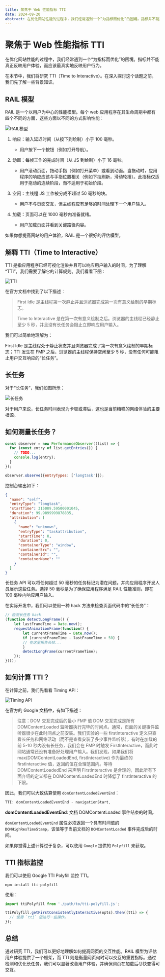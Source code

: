 ```yaml
---
title: 聚焦于 Web 性能指标 TTI
date: 2024-09-20
abstract: 在优化网站性能的过程中，我们经常遇到一个“为指标而优化”的困境。指标并不能真正反映用户体验，而应该最真实地反映用户行为。在本节中，我们将研究 TTI（Time to Interactive）。
---
```


# 聚焦于 Web 性能指标 TTI

在优化网站性能的过程中，我们经常遇到一个“为指标而优化”的困境。指标并不能真正反映用户体验，而应该最真实地反映用户行为。

在本节中，我们将研究 TTI（Time to Interactive）。在深入探讨这个话题之前，我们先了解一些背景知识。

## RAIL 模型

RAIL 是一个以用户为中心的性能模型。每个 web 应用程序在其生命周期中都有四个不同的方面，这些方面以不同的方式影响性能：

![RAIL模型](https://mmbiz.qpic.cn/mmbiz_png/LDPLltmNy571LicbMsgAAnTTDyD9wv2lOQMZHODGar0Xv3OJFUib7gSGPfNsAxiaxjeIl649cx7GxJuagY04rMGibg/640?wx_fmt=png&from=appmsg&tp=webp&wxfrom=5&wx_lazy=1&wx_co=1)

1. 响应：输入延迟时间（从按下到绘制）小于 100 毫秒。
    - 用户按下一个按钮（例如打开导航）。

2. 动画：每帧工作的完成时间（从 JS 到绘制）小于 16 毫秒。
    - 用户滚动页面，拖动手指（例如打开菜单）或看到动画。当拖动时，应用程序的响应应该与手指位置相关（例如下拉刷新，滑动轮播）。此指标仅适用于拖动的连续阶段，而不适用于初始阶段。

3. 空闲：主线程 JS 工作被分成不超过 50 毫秒的块。
    - 用户不与页面交互，但主线程应有足够的时间处理下一个用户输入。

4. 加载：页面可以在 1000 毫秒内准备就绪。
    - 用户加载页面并看到关键路径内容。

如果你想提高网站的用户体验，RAIL 是一个很好的评估模型。

## 解释 TTI（Time to Interactive）

TTI 是指应用程序已经可视化渲染并且可以响应用户输入的时间。为了理解 “TTI”，我们需要了解它的计算规则。我们看看下图：

![TTI](https://mmbiz.qpic.cn/mmbiz_png/LDPLltmNy571LicbMsgAAnTTDyD9wv2lOhKKwicq0uzqVVVsMz7BhtwosUhEQstWzJbbrfALLZyAiakibcicloF7ITg/640?wx_fmt=png&from=appmsg&tp=webp&wxfrom=5&wx_lazy=1&wx_co=1)

在官方文档中找到了以下描述：

> First Idle 是主线程第一次静止并且浏览器完成第一次有意义绘制的早期标志。
>
> Time to Interactive 是在第一次有意义绘制之后。浏览器的主线程已经静止至少 5 秒，并且没有长任务会阻止立即响应用户输入。

我们可以简单地理解为：

First Idle 是主线程处于静止状态并且浏览器完成了第一次有意义绘制的早期标志；TTI 发生在 FMP 之后，浏览器的主线程保持空闲至少 5 秒，没有任何可能阻止用户交互响应的“长任务”。

## 长任务

对于“长任务”，我们如图所示：

![长任务](https://mmbiz.qpic.cn/mmbiz_png/LDPLltmNy571LicbMsgAAnTTDyD9wv2lOn8zatjoO5EkbhzYL81c9Y9EbDWRqbJIwosNI8iaE72Bc9oiaqyLJUN4g/640?wx_fmt=png&from=appmsg&tp=webp&wxfrom=5&wx_lazy=1&wx_co=1)

对于用户来说，长任务时间表现为卡顿或滞后，这也是当前糟糕的网络体验的主要根源。

## 如何测量长任务？

```javascript
const observer = new PerformanceObserver((list) => {
  for (const entry of list.getEntries()) {
    // TODO...
    console.log(entry);
  }
});

observer.observe({entryTypes: ['longtask']});
```

控制台输出如下：

```json
{
  "name": "self",
  "entryType": "longtask",
  "startTime": 315009.59500001045,
  "duration": 99.9899999878835,
  "attribution": [
    {
      "name": "unknown",
      "entryType": "taskattribution",
      "startTime": 0,
      "duration": 0,
      "containerType": "window",
      "containerSrc": "",
      "containerId": "",
      "containerName": ""
    }
  ]
}
```

长任务 API 可以将任何超过 50 毫秒的任务标记为潜在问题，并向应用程序开发人员展示这些任务。选择 50 毫秒是为了确保应用程序满足 RAIL 性能准则，即在 100 毫秒内响应用户输入。

在实际开发中，我们可以使用一种 hack 方法来检查页面代码中的“长任务”：

```javascript
// 检测长任务 hack
(function detectLongFrame() {
    let lastFrameTime = Date.now();
    requestAnimationFrame(function() {
        let currentFrameTime = Date.now();
        if (currentFrameTime - lastFrameTime > 50) {
        // 在这里报告长帧...
        }
        detectLongFrame(currentFrameTime);
    });
}());
```

## 如何计算 TTI？

在计算之前，我们先看看 Timing API：

![Timing API](https://mmbiz.qpic.cn/mmbiz_png/LDPLltmNy571LicbMsgAAnTTDyD9wv2lOcQfVPvPZfQrpYj8LqZOkt6E8eLsXXe6uvyn6MwD8EOl18NTCZiaMuuw/640?wx_fmt=png&from=appmsg&tp=webp&wxfrom=5&wx_lazy=1&wx_co=1)

在官方的 Google 文档中，有如下描述：

> 注意：DOM 交互完成后的最小 FMP 值 DOM 交互完成是所有 DOMContentLoaded 监听器执行完毕的时间点。通常，页面的关键事件监听器很少在此时间点之前安装。我们实验的一些 firstInteractive 定义只查看长任务和网络活动（而不是查看安装了多少事件监听器），有时在加载的前 5-10 秒内没有长任务，我们会在 FMP 时触发 FirstInteractive，而此时网站通常还没有准备好处理用户输入。我们发现，如果我们将 max(DOMContentLoadedEnd, firstInteractive) 作为最终的 firstInteractive 值，返回的值在合理范围内。等待 DOMContentLoadedEnd 来声明 FirstInteractive 是合理的，因此所有下面介绍的定义都在 DOMContentLoadedEnd 时降低了 firstInteractive 的下限。

因此，我们可以大致估算使用 `domContentLoadedEventEnd`：

```javascript
TTI: domContentLoadedEventEnd - navigationStart,
```

**domContentLoadedEventEnd**: 文档 DOMContentLoaded 事件结束的时间。

`domContentLoadedEventEnd` 属性必须返回一个具有时间值的 `DOMHighResTimeStamp`，该值等于当前文档的 `DOMContentLoaded` 事件完成后的时间。

如果你觉得上述计算过于复杂，可以使用 `Google` 提供的 `Polyfill` 来获取。

## TTI 指标监控

我们可以使用 Google TTI Polyfill 监控 TTI。

```shell
npm install tti-polyfill
```

使用：

```javascript
import ttiPolyfill from './path/to/tti-polyfill.js';

ttiPolyfill.getFirstConsistentlyInteractive(opts).then((tti) => {
  // 使用 `tti` 值进行一些操作。
});
```

## 总结

通过研究 TTI，我们可以更好地理解如何提高网页的交互性能。RAIL 模型为评估用户体验提供了一个框架，而 TTI 则是衡量网页何时可以交互的重要指标。通过检测和优化长任务，我们可以显著改善用户体验，并确保网页在加载后尽快变得可交互。